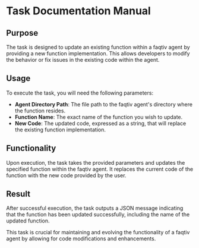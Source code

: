 # Task Documentation Manual

## Purpose

The task is designed to update an existing function within a faqtiv agent by providing a new function implementation. This allows developers to modify the behavior or fix issues in the existing code within the agent.

## Usage

To execute the task, you will need the following parameters:

- **Agent Directory Path**: The file path to the faqtiv agent's directory where the function resides.
- **Function Name**: The exact name of the function you wish to update.
- **New Code**: The updated code, expressed as a string, that will replace the existing function implementation.

## Functionality

Upon execution, the task takes the provided parameters and updates the specified function within the faqtiv agent. It replaces the current code of the function with the new code provided by the user.

## Result

After successful execution, the task outputs a JSON message indicating that the function has been updated successfully, including the name of the updated function.

This task is crucial for maintaining and evolving the functionality of a faqtiv agent by allowing for code modifications and enhancements.